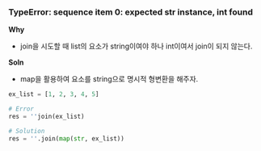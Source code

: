 ### TypeError: sequence item 0: expected str instance, int found

**Why**

- join을 시도할 때 list의 요소가 string이여야 하나 int이여서 join이 되지 않는다.

**Soln**

- map을 활용하여 요소를 string으로 명시적 형변환을 해주자.

```python
ex_list = [1, 2, 3, 4, 5]

# Error
res = ''join(ex_list)

# Solution
res = ''.join(map(str, ex_list))
```
